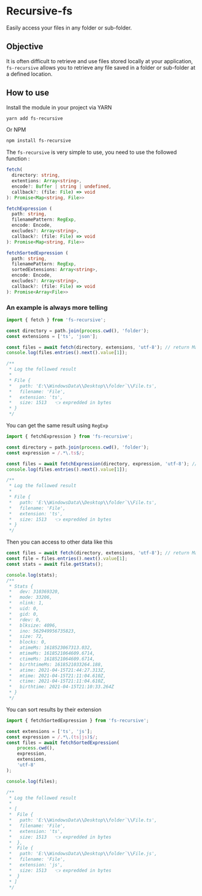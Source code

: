 # Recursive-fs

Easily access your files in any folder or sub-folder.

## Objective

It is often difficult to retrieve and use files stored locally at your application, `fs-recursive` allows you to retrieve any file saved in a folder or sub-folder at a defined location.

## How to use

Install the module in your project via YARN

```bash
yarn add fs-recursive
```

Or NPM

```bash
npm install fs-recursive
```

The `fs-recursive` is very simple to use, you need to use the followed function :

```ts
fetch(
  directory: string,
  extentions: Array<string>,
  encode?: Buffer | string | undefined,
  callback?: (file: File) => void
): Promise<Map<string, File>>

fetchExpression (
  path: string,
  filenamePattern: RegExp,
  encode: Encode,
  excludes?: Array<string>,
  callback?: (file: File) => void
): Promise<Map<string, File>>

fetchSortedExpression (
  path: string,
  filenamePattern: RegExp,
  sortedExtensions: Array<string>,
  encode: Encode,
  excludes?: Array<string>,
  callback?: (file: File) => void
): Promise<Array<File>>
```

### An example is always more telling

```ts
import { fetch } from 'fs-recursive';

const directory = path.join(process.cwd(), 'folder');
const extensions = ['ts', 'json'];

const files = await fetch(directory, extensions, 'utf-8'); // return Map<string, File>
console.log(files.entries().next().value[1]);

/**
 * Log the followed result
 *
 * File {
 *   path: 'E:\\WindowsData\\Desktop\\folder`\\File.ts',
 *   filename: 'File',
 *   extension: 'ts',
 *   size: 1513   👈 expredded in bytes
 * }
 */
```

You can get the same result using `RegExp`

```ts
import { fetchExpression } from 'fs-recursive';

const directory = path.join(process.cwd(), 'folder');
const expression = /.*\.ts$/;

const files = await fetchExpression(directory, expression, 'utf-8'); // return Map<string, File>
console.log(files.entries().next().value[1]);

/**
 * Log the followed result
 *
 * File {
 *   path: 'E:\\WindowsData\\Desktop\\folder`\\File.ts',
 *   filename: 'File',
 *   extension: 'ts',
 *   size: 1513   👈 expredded in bytes
 * }
 */
```

Then you can access to other data like this

```ts
const files = await fetch(directory, extensions, 'utf-8'); // return Map<string, File>
const file = files.entries().next().value[1];
const stats = await file.getStats();

console.log(stats);
/**
 * Stats {
 *   dev: 310369320,
 *   mode: 33206,
 *   nlink: 1,
 *   uid: 0,
 *   gid: 0,
 *   rdev: 0,
 *   blksize: 4096,
 *   ino: 562949956735823,
 *   size: 72,
 *   blocks: 0,
 *   atimeMs: 1618523067313.032,
 *   mtimeMs: 1618521064609.6714,
 *   ctimeMs: 1618521064609.6714,
 *   birthtimeMs: 1618521033264.188,
 *   atime: 2021-04-15T21:44:27.313Z,
 *   mtime: 2021-04-15T21:11:04.610Z,
 *   ctime: 2021-04-15T21:11:04.610Z,
 *   birthtime: 2021-04-15T21:10:33.264Z
 * }
 */
```

You can sort results by their extension

```ts
import { fetchSortedExpression } from 'fs-recursive';

const extensions = ['ts', 'js'];
const expression = /.*\.(ts|js)$/;
const files = await fetchSortedExpression(
	process.cwd(),
	expression,
	extensions,
	'utf-8'
);

console.log(files);

/**
 * Log the followed result
 *
 * [
 * 	File {
 *   path: 'E:\\WindowsData\\Desktop\\folder`\\File.ts',
 *   filename: 'File',
 *   extension: 'ts',
 *   size: 1513   👈 expredded in bytes
 *	},
 * 	File {
 *   path: 'E:\\WindowsData\\Desktop\\folder`\\File.js',
 *   filename: 'File',
 *   extension: 'js',
 *   size: 1513   👈 expredded in bytes
 * 	}
 * ]
 */
```
